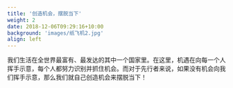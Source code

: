 ```yaml
---
title: '创造机会，摆脱当下'
weight: 2
date: 2018-12-06T09:29:16+10:00
background: 'images/纸飞机2.jpg'
align: left
---
```


我们生活在全世界最富有、最发达的其中一个国家里。在这里，机遇在向每一个人挥手示意，每个人都努力识别并抓住机会。而对于先行者来说，如果没有机会向我们挥手示意，那么我们就自己创造机会来摆脱当下！
